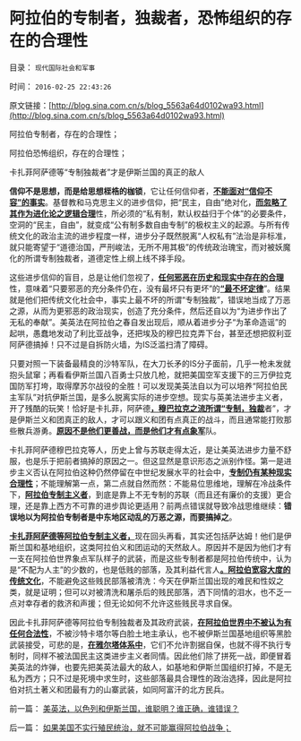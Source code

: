 # 阿拉伯的专制者，独裁者，恐怖组织的存在的合理性

目录： `现代国际社会和军事` 

时间： `2016-02-25 22:43:26` 

原文链接：[http://blog.sina.com.cn/s/blog_5563a64d0102wa93.html](http://blog.sina.com.cn/s/blog_5563a64d0102wa93.html)

阿拉伯专制者，存在的合理性；

阿拉伯恐怖组织，存在的合理性；

卡扎菲阿萨德等“专制独裁者”才是伊斯兰国的真正的敌人

**信仰不是思想，而是给思想桎梏的枷锁**，它让任何信仰者，[**不能面对“信仰不容”的事实**](../../../2010/11/19/统一思想战乱多；只有信仰才能抹煞人性.md)。基督教和马克思主义的进步信仰，把“民主，自由”绝对化，[**而忽略了其作为进化论之逻辑合理**](../../../2011/2/15/科学社会进化论是社会科学的基石.md)性，所必须的“私有制，默认权益归于个体”的必要条件，空洞的“民主，自由”，就变成“公有制多数自由专制”的极权主义的起源。与所有传统文化的政治主流的进步程度一样，进步分子既然脱离“人权私有”法治是非标准，就只能寄望于“道德治国，严刑峻法，无所不用其极”的传统政治瑰宝，而对被妖魔化的所谓专制独裁者，道德定性上纲上线不择手段。

这些进步信仰的盲目，总是让他们忽视了，[**任何邪恶在历史和现实中存在的合理**](../../../2010/5/27/社会趋势，存在即合理.md)性，意味着“只要邪恶的充分条件仍在，没有最坏只有更坏”的[**“最不坏定律**](../../../2011/6/4/最不坏定律：没有最坏的，只有更坏的.md)”。结果就是他们把传统文化社会中，事实上最不坏的所谓“专制独裁”，错误地当成了万恶之源，从而为更邪恶的政治现实，创造了充分条件，然后还自以为“为进步作出了无私的奉献”。美英法在阿拉伯之春自发出现后，顺从着进步分子“为革命造谣”的起哄，愚蠢地发动了利比亚战争，还把埃及的穆巴拉克弄下台，甚至还想把叙利亚阿萨德搞掉！只不过是自拆防火墙，为IS泛滥扫清了障碍。

只要对照一下装备最精良的沙特军队，在大刀长矛的IS分子面前，几乎一枪未发就抱头鼠窜；再看看伊斯兰国八百勇士只放几枪，就把美国空军支援下的三万伊拉克国防军打垮，取得摩苏尔战役的全胜！可以发现美英法自以为可以培养“阿拉伯民主军队”对抗伊斯兰国，是多么脱离实际的进步空想。现实与英美法进步主义者，开了残酷的玩笑！恰好是卡扎菲，阿萨德[**，穆巴拉克之流所谓“专制，独裁**](../../../2011/4/30/穆巴拉克可能是埃及最伟大的人.md)者”，才是伊斯兰义和团真正的敌人，才可以跟义和团有点真正的战斗，而且通常能打败那些散兵游勇。[**原因不是他们更善战，而是他们才有点象军**](../../../2011/4/13/卡扎菲仅仅犯了一个小错误.md)队。

卡扎菲阿萨德穆巴拉克等人，历史上曾与苏联走得太近，是让美英法进步力量不舒服，也是乐于把前者搞掉的原因之一。但这显然是意识形态之派别作怪。第一是进步主义否认在阿拉伯这种仍然停留在中世纪发展水平的社会中，[**专制仍有某种现实合理性**](../../../2016/2/5/解读《旧制度和大革命》原理：专制在历史存在的合理性.md)；不能理解第一点，第二点就自然而然：不能易位思维地，理解在冷战条件下，[**阿拉伯专制主义者**](../../../2015/9/28/重放阿拉伯之春，美英法进步主义干涉的十字军；.md)，到底是靠上不无专制的苏联（而且还有廉价的支援）更合理，还是靠上西方不可靠的进步舆论更适用？前两点错误就导致冷战思维继续：**错误地以为阿拉伯专制者是中东地区动乱的万恶之源，而要搞掉之**。

[**卡扎菲阿萨德等阿拉伯专制主义者，**](../../../2011/4/16/反对独裁者，不能取而代之.md)现在回头再看，其实还包括萨达姆！他们是伊斯兰国和基地组织，这类阿拉伯义和团运动的天然敌人。原因并不是因为他们才有一支在阿拉伯世界象点军队样子的武装，而是这些专制者都是阿拉伯传统中，认为是“不配为人主”的少数的，也是低贱的部落，及其利益代言人[**。阿拉伯宽容大度的传统文化**](../../../2010/5/22/仁者无敌话宽容，伊斯兰和阿拉伯帝国.md)，不能避免这些贱民部落被清洗：今天在伊斯兰国出现的难民和性奴之类，就是证明；但可以对被清洗和屠杀后的贱民部落，洒下同情的泪水，也不乏一点对幸存者的救济和声援；但无论如何不允许这些贱民寻求自保。

因此卡扎菲阿萨德等阿拉伯专制独裁者及其政府武装，[**在阿拉伯世界中不被认为有任何合法性**](../../../2011/10/28/美英法是不道德的，卡扎菲是不冤枉的.md)，不被沙特卡塔尔等白脸土地主承认，也不被伊斯兰国基地组织等黑脸武装接受，可悲的是，[**在雅尔塔体系中**](../../../2011/10/27/利比亚战争的“人权高于主权”概念混淆；征服是对人权的侵犯.md)，它们不允许割据自保，也就不得不执行专制时，同样不被法国民主这类进步主义者同情。因此他们除了拼死一战，即便冒着美英法的炸弹，也要先把美英法最大的敌人，如基地和伊斯兰国组织打掉，不是无私为西方；只不过是死境中求生时，这些部落最具合理性的政治选择，因此是阿拉伯对抗土著义和团最有力的山寨武装，如同阿富汗的北方民兵。

前一篇： [美英法，以色列和伊斯兰国，谁聪明？谁正确，谁错误？](../../../2016/2/26/美英法，以色列和伊斯兰国，谁聪明？谁正确，谁错误？.md)

后一篇： [如果美国不实行殖民统治，就不可能赢得阿拉伯战争；](../../../2016/2/25/如果美国不实行殖民统治，就不可能赢得阿拉伯战争；.md)

